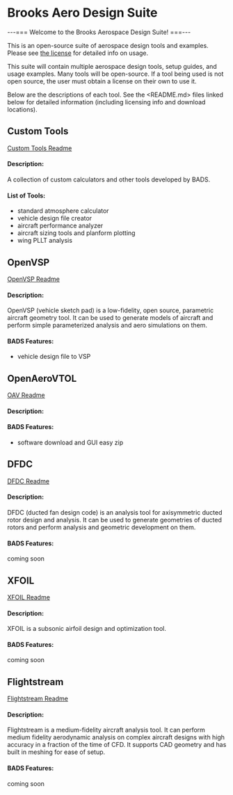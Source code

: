 # Brooks Aero Design Suite

---=== Welcome to the Brooks Aerospace Design Suite! ===---


This is an open-source suite of aerospace design tools and examples.
Please see [the license](LICENSE.md) for detailed info on usage.

This suite will contain multiple aerospace design tools, setup guides,
and usage examples.
Many tools will be open-source. If a tool being used is not open source,
the user must obtain a license on their own to use it.

Below are the descriptions of each tool. See the <README.md> files linked
below for detailed information (including licensing info
and download locations).

## Custom Tools
[Custom Tools Readme](CUSTOM/README.md)
#### Description:
A collection of custom calculators and other tools developed by BADS.

#### List of Tools:
- standard atmosphere calculator
- vehicle design file creator
- aircraft performance analyzer
- aircraft sizing tools and planform plotting
- wing PLLT analysis
                                      
## OpenVSP
[OpenVSP Readme](OpenVSP/README.md)
#### Description:
OpenVSP (vehicle sketch pad) is a low-fidelity, open source, parametric
aircraft geometry tool. It can be used to generate models of aircraft
and perform simple parameterized analysis and aero simulations on them.       

#### BADS Features: 
- vehicle design file to VSP

## OpenAeroVTOL
[OAV Readme](OAV/README.md)
#### Description:

#### BADS Features:
- software download and GUI easy zip

## DFDC
[DFDC Readme](DFDC/README.md)
#### Description:
DFDC (ducted fan design code) is an analysis tool for axisymmetric ducted
rotor design and analysis. It can be used to generate geometries of ducted
rotors and perform analysis and geometric development on them.

#### BADS Features:
coming soon

## XFOIL
[XFOIL Readme](XFOIL/README.md)
#### Description:
XFOIL is a subsonic airfoil design and optimization tool.

#### BADS Features:
coming soon

## Flightstream
[Flightstream Readme](Flightstream/README.MD)
#### Description:
Flightstream is a medium-fidelity aircraft analysis tool. It can perform
medium fidelity aerodynamic analysis on complex aircraft designs with high
accuracy in a fraction of the time of CFD. It supports CAD geometry and has
built in meshing for ease of setup.

#### BADS Features:
coming soon

